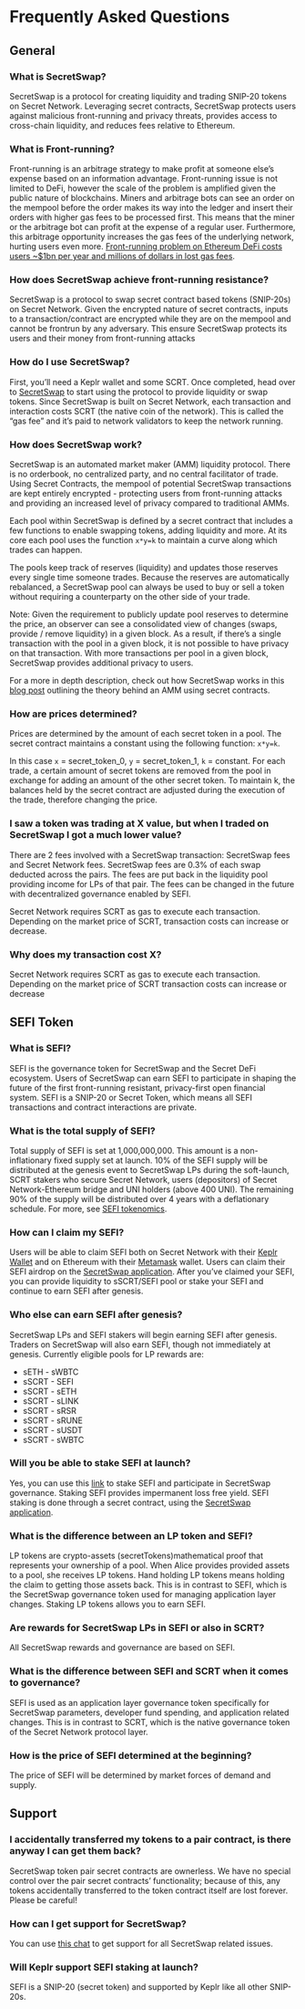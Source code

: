 # Frequently Asked Questions

## General

### What is SecretSwap?

SecretSwap is a protocol for creating liquidity and trading SNIP-20 tokens on Secret Network. Leveraging secret contracts, SecretSwap protects users against malicious front-running and privacy threats, provides access to cross-chain liquidity, and reduces fees relative to Ethereum.

### What is Front-running?

Front-running is an arbitrage strategy to make profit at someone else’s expense based on an information advantage. Front-running issue is not limited to DeFi, however the scale of the problem is amplified given the public nature of blockchains. Miners and arbitrage bots can see an order on the mempool before the order makes its way into the ledger and insert their orders with higher gas fees to be processed first. This means that the miner or the arbitrage bot can profit at the expense of a regular user. Furthermore, this arbitrage opportunity increases the gas fees of the underlying network, hurting users even more. [ Front-running problem on Ethereum DeFi costs users ~$1bn per year and millions of dollars in lost gas fees](https://explore.flashbots.net/).


### How does SecretSwap achieve front-running resistance?

SecretSwap is a protocol to swap secret contract based tokens (SNIP-20s) on Secret Network. Given the encrypted nature of secret contracts, inputs to a transaction/contract are encrypted while they are on the mempool and cannot be frontrun by any adversary. This ensure SecretSwap protects its users and their money from front-running attacks

### How do I use SecretSwap?

First, you’ll need a Keplr wallet and some SCRT. Once completed, head over to [SecretSwap](https://bridge.scrt.network/swap) to start using the protocol to provide liquidity or swap tokens. Since SecretSwap is built on Secret Network, each transaction and interaction costs SCRT (the native coin of the network). This is called the “gas fee” and it’s paid to network validators to keep the network running.

### How does SecretSwap work?

SecretSwap is an automated market maker (AMM) liquidity protocol. There is no orderbook, no centralized party, and no central facilitator of trade. Using Secret Contracts, the mempool of potential SecretSwap transactions are kept entirely encrypted - protecting users from front-running attacks and providing an increased level of privacy compared to traditional AMMs.

Each pool within SecretSwap is defined by a secret contract that includes a few functions to enable swapping tokens, adding liquidity and more. At its core each pool uses the function `x*y=k` to maintain a curve along which trades can happen.

The pools keep track of reserves (liquidity) and updates those reserves every single time someone trades. Because the reserves are automatically rebalanced, a SecretSwap pool can always be used to buy or sell a token without requiring a counterparty on the other side of your trade.

Note: Given the requirement to publicly update pool reserves to determine the price, an observer can see a consolidated view of changes (swaps, provide / remove liquidity) in a given block. As a result, if there’s a single transaction with the pool in a given block, it is not possible to have privacy on that transaction. With more transactions per pool in a given block, SecretSwap provides additional privacy to users.

For a more in depth description, check out how SecretSwap works in this [blog post](https://scrt.network/blog/secret-markets-front-running-prevention) outlining the theory behind an AMM using secret contracts.

### How are prices determined?

Prices are determined by the amount of each secret token in a pool. The secret contract maintains a constant using the following function: `x*y=k`.

In this case `x` = secret_token_0, `y` = secret_token_1, `k` = constant. For each trade, a certain amount of secret tokens are removed from the pool in exchange for adding an amount of the other secret token. To maintain k, the balances held by the secret contract are adjusted during the execution of the trade, therefore changing the price.

### I saw a token was trading at X value, but when I traded on SecretSwap I got a much lower value?

There are 2 fees involved with a SecretSwap transaction: SecretSwap fees and Secret Network fees. SecretSwap fees are 0.3% of each swap deducted across the pairs. The fees are put back in the liquidity pool providing income for LPs of that pair. The fees can be changed in the future with decentralized governance enabled by SEFI.

Secret Network requires SCRT as gas to execute each transaction. Depending on the market price of SCRT, transaction costs can increase or decrease.

### Why does my transaction cost X?

Secret Network requires SCRT as gas to execute each transaction. Depending on the market price of SCRT transaction costs can increase or decrease

## SEFI Token

### What is SEFI?

SEFI is the governance token for SecretSwap and the Secret DeFi ecosystem. Users of SecretSwap can earn SEFI to participate in shaping the future of the first front-running resistant, privacy-first open financial system. SEFI is a SNIP-20 or Secret Token, which means all SEFI transactions and contract interactions are private.

### What is the total supply of SEFI?

Total supply of SEFI is set at 1,000,000,000. This amount is a non-inflationary fixed supply set at launch. 10% of the SEFI supply will be distributed at the genesis event to SecretSwap LPs during the soft-launch, SCRT stakers who secure Secret Network, users (depositors) of Secret Network-Ethereum bridge and UNI holders (above 400 UNI). The remaining 90% of the supply will be distributed over 4 years with a deflationary schedule. For more, see [SEFI tokenomics](https://scrt.network/blog/sefi-governance-token-for-secret-defi).

### How can I claim my SEFI?

Users will be able to claim SEFI both on Secret Network with their [Keplr Wallet](https://wallet.keplr.app/) and on Ethereum with their [Metamask](https://metamask.io/) wallet. Users can claim their SEFI airdrop on the [SecretSwap application](https://bridge.scrt.network/sefi). After you’ve claimed your SEFI, you can provide liquidity to sSCRT/SEFI pool or stake your SEFI and continue to earn SEFI after genesis.

### Who else can earn SEFI after genesis?

SecretSwap LPs and SEFI stakers will begin earning SEFI after genesis. Traders on SecretSwap will also earn SEFI, though not immediately at genesis. Currently eligible pools for LP rewards are:

- sETH - sWBTC
- sSCRT - SEFI
- sSCRT - sETH
- sSCRT - sLINK
- sSCRT - sRSR
- sSCRT - sRUNE
- sSCRT - sUSDT
- sSCRT - sWBTC


### Will you be able to stake SEFI at launch?

Yes, you can use this [link](https://bridge.scrt.network/sefi) to stake SEFI and participate in SecretSwap governance. Staking SEFI provides impermanent loss free yield. SEFI staking is done through a secret contract, using the [SecretSwap application](https://bridge.scrt.network/sefi).

### What is the difference between an LP token and SEFI?

LP tokens are crypto-assets (secretTokens)mathematical proof that represents your ownership of a pool. When Alice provides provided assets to a pool, she receives LP tokens. Hand holding LP tokens means holding the claim to getting those assets back. This is in contrast to SEFI, which is the SecretSwap governance token used for managing application layer changes. Staking LP tokens allows you to earn SEFI.

### Are rewards for SecretSwap LPs in SEFI or also in SCRT?

All SecretSwap rewards and governance are based on SEFI.

### What is the difference between SEFI and SCRT when it comes to governance?

SEFI is used as an application layer governance token specifically for SecretSwap parameters, developer fund spending, and application related changes. This is in contrast to SCRT, which is the native governance token of the Secret Network protocol layer.

### How is the price of SEFI determined at the beginning?

The price of SEFI will be determined by market forces of demand and supply.

## Support

### I accidentally transferred my tokens to a pair contract, is there anyway I can get them back?

SecretSwap token pair secret contracts are ownerless. We have no special control over the pair secret contracts’ functionality; because of this, any tokens accidentally transferred to the token contract itself are lost forever. Please be careful!

### How can I get support for SecretSwap?

You can use [this chat](https://discord.gg/X4Jv2qRC) to get support for all SecretSwap related issues.

### Will Keplr support SEFI staking at launch?

SEFI is a SNIP-20 (secret token) and supported by Keplr like all other SNIP-20s.
